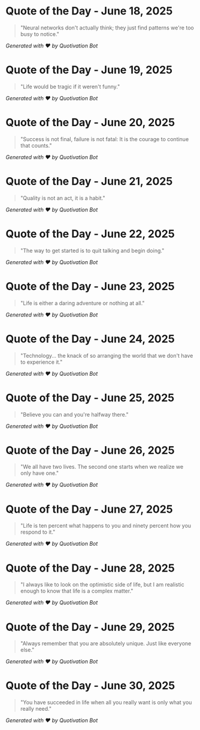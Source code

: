 
# Quote of the Day - June 18, 2025

> "Neural networks don't actually think; they just find patterns we're too busy to notice."

*Generated with ❤️ by Quotivation Bot*

# Quote of the Day - June 19, 2025

> "Life would be tragic if it weren't funny."

*Generated with ❤️ by Quotivation Bot*

# Quote of the Day - June 20, 2025

> "Success is not final, failure is not fatal: It is the courage to continue that counts."

*Generated with ❤️ by Quotivation Bot*

# Quote of the Day - June 21, 2025

> "Quality is not an act, it is a habit."

*Generated with ❤️ by Quotivation Bot*

# Quote of the Day - June 22, 2025

> "The way to get started is to quit talking and begin doing."

*Generated with ❤️ by Quotivation Bot*

# Quote of the Day - June 23, 2025

> "Life is either a daring adventure or nothing at all."

*Generated with ❤️ by Quotivation Bot*

# Quote of the Day - June 24, 2025

> "Technology... the knack of so arranging the world that we don't have to experience it."

*Generated with ❤️ by Quotivation Bot*

# Quote of the Day - June 25, 2025

> "Believe you can and you're halfway there."

*Generated with ❤️ by Quotivation Bot*

# Quote of the Day - June 26, 2025

> "We all have two lives. The second one starts when we realize we only have one."

*Generated with ❤️ by Quotivation Bot*

# Quote of the Day - June 27, 2025

> "Life is ten percent what happens to you and ninety percent how you respond to it."

*Generated with ❤️ by Quotivation Bot*

# Quote of the Day - June 28, 2025

> "I always like to look on the optimistic side of life, but I am realistic enough to know that life is a complex matter."

*Generated with ❤️ by Quotivation Bot*

# Quote of the Day - June 29, 2025

> "Always remember that you are absolutely unique. Just like everyone else."

*Generated with ❤️ by Quotivation Bot*

# Quote of the Day - June 30, 2025

> "You have succeeded in life when all you really want is only what you really need."

*Generated with ❤️ by Quotivation Bot*

